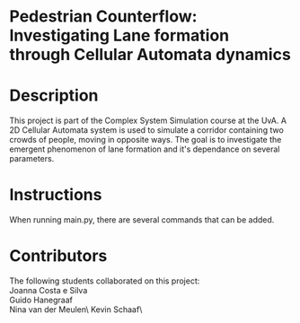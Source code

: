 # Pedestrian Counterflow: Investigating Lane formation through Cellular Automata dynamics

# Description
This project is part of the Complex System Simulation course at the UvA. A 2D Cellular Automata system is used to simulate a corridor containing two crowds of people, moving in opposite ways. The goal is to investigate the emergent phenomenon of lane formation and it's dependance on several parameters. 

# Instructions 
When running main.py, there are several commands that can be added. 


# Contributors 
The following students collaborated on this project:\
Joanna Costa e Silva\
Guido Hanegraaf\
Nina van der Meulen\ 
Kevin Schaaf\